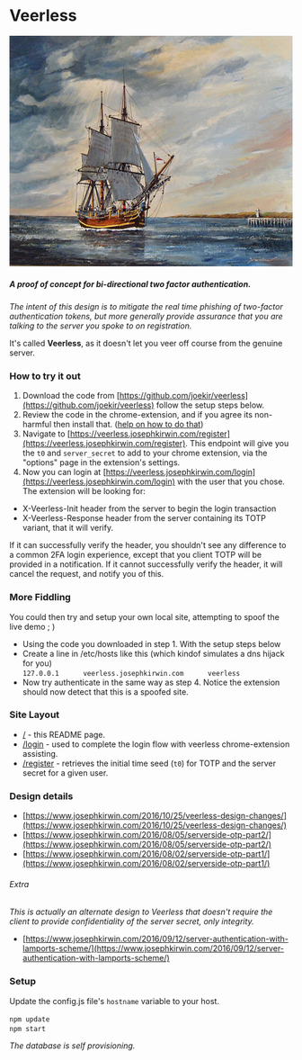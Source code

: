 # Veerless

![Bounty](/public/images/Bounty.jpg "'Bounty', painting of a replica of the Bounty entering the harbour of Ostend, Belgium; by Yasmina (1949- ), a Belgian painter specialized in marines and depictions of tall ships - Creative Commons Attribution 3.0")

##### A proof of concept for bi-directional two factor authentication.
*The intent of this design is to mitigate the real time phishing of two-factor authentication tokens, but more generally provide assurance that you are talking to the server you spoke to on registration.*

It's called **Veerless**, as it doesn't let you veer off course from the genuine server.

### How to try it out

1. Download the code from [https://github.com/joekir/veerless](https://github.com/joekir/veerless) follow the setup steps below.
2. Review the code in the chrome-extension, and if you agree its non-harmful then install that. ([help on how to do that](https://developer.chrome.com/extensions/getstarted#unpacked))
3. Navigate to [https://veerless.josephkirwin.com/register](https://veerless.josephkirwin.com/register). This endpoint will give you the `t0` and `server_secret` to add to your chrome extension, via the "options" page in the extension's settings.
4. Now you can login at [https://veerless.josephkirwin.com/login](https://veerless.josephkirwin.com/login) with the user that you chose. The extension will be looking for:
  - X-Veerless-Init header from the server to begin the login transaction
  - X-Veerless-Response header from the server containing its TOTP variant, that it will verify.    

  If it can successfully verify the header, you shouldn't see any difference to a common 2FA login experience, except that you client TOTP will be provided in a notification. If it cannot successfully verify the header, it will cancel the request, and notify you of this.

### More Fiddling
You could then try and setup your own local site, attempting to spoof the live demo ; )

- Using the code you downloaded in step 1. With the setup steps below
- Create a line in /etc/hosts like this (which kindof simulates a dns hijack for you)    
  `127.0.0.1      veerless.josephkirwin.com      veerless`          
- Now try authenticate in the same way as step 4. Notice the extension should now detect that this is a spoofed site.

### Site Layout

* [/](https://veerless.josephkirwin.com) - this README page.
* [/login](https://veerless.josephkirwin.com/login) - used to complete the login flow with veerless chrome-extension assisting.
* [/register](https://veerless.josephkirwin.com/register) - retrieves the initial time seed (`t0`) for TOTP and the server secret for a given user.

### Design details

- [https://www.josephkirwin.com/2016/10/25/veerless-design-changes/](https://www.josephkirwin.com/2016/10/25/veerless-design-changes/)
- [https://www.josephkirwin.com/2016/08/05/serverside-otp-part2/](https://www.josephkirwin.com/2016/08/05/serverside-otp-part2/)       
- [https://www.josephkirwin.com/2016/08/02/serverside-otp-part1/](https://www.josephkirwin.com/2016/08/02/serverside-otp-part1/)

###### Extra
*This is actually an alternate design to Veerless that doesn't require the client to provide confidentiality of the server secret, only integrity.*
- [https://www.josephkirwin.com/2016/09/12/server-authentication-with-lamports-scheme/](https://www.josephkirwin.com/2016/09/12/server-authentication-with-lamports-scheme/)      

### Setup

Update the config.js file's `hostname` variable to your host.

`npm update`    
`npm start`    

*The database is self provisioning.*
